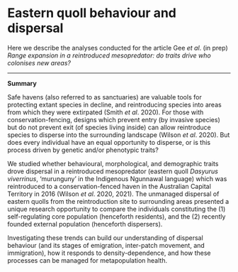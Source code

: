 # **Eastern quoll behaviour and dispersal**

Here we describe the analyses conducted for the article Gee *et al*. (in prep) *Range expansion in a reintroduced mesopredator: do traits drive who colonises new areas?*

---

**Summary**

Safe havens (also referred to as sanctuaries) are valuable tools for protecting extant species in decline, and reintroducing species into areas from which they were extirpated (Smith *et al*. 2020). For those with conservation-fencing, designs which prevent entry (by invasive species) but do not prevent exit (of species living inside) can allow reintroduce species to disperse into the surrounding landscape (Wilson *et al*. 2020). But does every individual have an equal opportunity to disperse, or is this process driven by genetic and/or phenotypic traits? 

We studied whether behavioural, morphological, and demographic traits drove dispersal in a reintroduced mesopredator (eastern quoll *Dasyurus viverrinus*, ‘murunguny’ in the Indigenous Ngunnawal language) which was reintroduced to a conservation-fenced haven in the Australian Capital Territory in 2016 (Wilson *et al*. 2020, 2021). The unmanaged dispersal of eastern quolls from the reintroduction site to surrounding areas presented a unique research opportunity to compare the individuals constituting the (1) self-regulating core population (henceforth residents), and the (2) recently founded external population (henceforth dispersers). 

Investigating these trends can build our understanding of dispersal behaviour (and its stages of emigration, inter-patch movement, and immigration), how it responds to density-dependence, and how these processes can be managed for metapopulation health.
